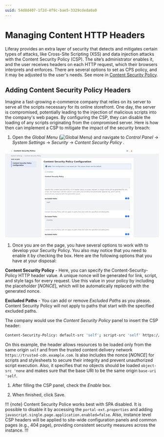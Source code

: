 ```yaml
---
uuid: 54d8d407-1f2d-4f9c-bae5-3329cdeda0a0
---
```


# Managing Content HTTP Headers

Liferay provides an extra layer of security that detects and mitigates certain types of attacks, like Cross-Site Scripting (XSS) and data injection attacks with the Content Security Policy (CSP). The site’s administrator enables it, and the user receives headers on each HTTP request, which their browsers interprets and enforces. There are several options to set as CPS policy, and it may be adjusted to the user's needs. See more in [Content Security Policy](https://developer.mozilla.org/en-US/docs/Web/HTTP/Headers/Content-Security-Policy).

## Adding Content Security Policy Headers

Imagine a fast-growing e-commerce company that relies on its server to serve all the scripts necessary for its online storefront. One day, the server is compromised, potentially leading to the injection of malicious scripts into the company's web pages. By configuring the CSP, they can disable the loading of any scripts originating from the compromised server. Here is how then can implement a CSP to mitigate the impact of the security breach:

1. Open the *Global Menu* (![Global Menu](../images/icon-applications-menu.png)) and navigate to *Control Panel* &rarr; *System Settings* &rarr; *Security* &rarr; *Content Security Policy* .

![Viewing Content Security Policy Page.](./managing-content-http-headers/images/01.png)

1. Once you are on the page, you have several options to work with to develop your Security Policy. You also may notice that you need to enable it by checking the box. Here are the following options that you have at your disposal:

**Content Security Policy** - Here, you can specify the Content-Security-Policy HTTP header value. A unique nonce will be generated for link, script, and style tags for every request. Use this value in your policy by including the placeholder [$NONCE$], which will be automatically replaced with the generated nonce.

**Excluded Paths** - You can add or remove *Excluded Paths* as you please. Content Security Policy will not apply to paths that start with the specified excluded paths.

The company would use the *Content Security Policy* panel to insert the CSP header:

```bash
Content-Security-Policy: default-src 'self'; script-src 'self' https://trusted-cdn.example.com 'nonce-$NONCE$'; style-src 'self' https://trusted-cdn.example.com 'nonce-$NONCE$'; object-src 'none'; base-uri 'self';

```
On this example, the header allows resources to be loaded only from the same origin `self` and from the trusted content delivery network `https://trusted-cdn.example.com`. Is also includes the nonce [$NONCE$] for scripts and stylesheets to secure their integrity and prevent unauthorized script execution. Also, it specifies that no objects should be loaded `object-src 'none` and makes sure that the base URI to be the same origin `base-uri 'self`.

1. After filling the CSP panel, check the *Enable* box.

1. When finished, click Save.

!!! {note}
Content Security Police works best with SPA disabled. It is possible to disable it by accessing the `portal-ext.properties` and adding `javascript.single.page.application.enabled=false`. Also, instance level CSP headers will be applied to site-wide configuration panels and common pages (e.g., 404 page), providing consistent security measures across the instance.
!!!